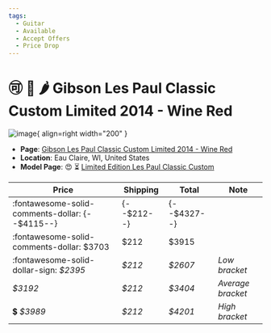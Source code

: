 ```yaml
---
tags:
  - Guitar
  - Available
  - Accept Offers
  - Price Drop
---
```


# :accept: :arrow_down_small: :hot_pepper: Gibson Les Paul Classic Custom Limited 2014 - Wine Red

![image](https://rvb-img.reverb.com/image/upload/s--_GlXax3T--/a_0/t_card-square/v1697306442/fhaw0rwsialxf2wt3v7j.jpg){ align=right width="200" }

* **Page**: [Gibson Les Paul Classic Custom Limited 2014 - Wine Red](https://reverb.com/ca/item/74553503-gibson-les-paul-classic-custom-limited-2014-wine-red)
* **Location**: Eau Claire, WI, United States
* **Model Page**: :heart_eyes: :hourglass_flowing_sand: [Limited Edition Les Paul Classic Custom](../../Models/limited-edition-les-paul-classic-custom.md)


| Price | Shipping  | Total | Note    |
|-------|-----------|-------|---------|
| :fontawesome-solid-comments-dollar: {--$4115--} | {--$212--} | {--$4327--} | |
| :fontawesome-solid-comments-dollar: $3703 | $212 | $3915 | |
| :fontawesome-solid-dollar-sign: _$2395_ | _$212_ | _$2607_ | _Low bracket_ |
| _$3192_ | _$212_ | _$3404_ | _Average bracket_ |
| :heavy_dollar_sign: _$3989_ | _$212_ | _$4201_ | _High bracket_ |
